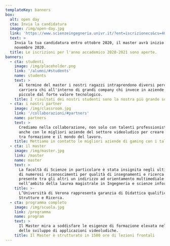 ```yaml
---
templateKey: banners
box:
  alt: open day
  cta: Invia la candidatura
  image: /img/open-day.jpg
  link: 'https://www.scienzeingegneria.univr.it/?ent=iscrizionecs&cs=406'
  text: >
    Invia la tua candidatura entro ottobre 2020, il master avrà inizio a
    novembre 2020. 
  title: Le iscrizioni per l'anno accademico 2020-2021 sono aperte.
banners:
  - cta: studenti
    image: /img/placeholder.png
    link: '/alumni/#students'
    name: students
    text: >
      Al termine del master i nostri ragazzi intraprendono diversi percorsi di
      carriera chi all'interno di grandi company chi invece in aziende più
      piccole dal forte valore tecnologico.
    title: I risultati dei nostri studenti sono la nostra più grande soddisfazione
  - cta: i nostri partner
    image: /img/classroom.jpg
    link: '/collaborazioni/#partners'
    name: partners
    text: >
      Crediamo nella collaborazione, non solo con talenti professionisti, ma
      anche con le migliori aziende del settore videoludico per creare un ponte
      tra formazione e il mondo del lavoro.
    title: Mettiamo in contatto le migliori aziende di gaming con i talenti di domani
  - cta: il master
    image: /img/master.jpg
    link: /master
    name: master
    text: >
      La facoltà di Scienze in particolare è stata insignita negli ultimi anni
      di numerosi riconoscimenti per qualità di insegnamenti e ricerca. E’
      presente tra gli altri un indirizzo ad orientamento multimediale
      nell’ambito della laurea magistrale in Ingegneria e scienze informatiche.
    title: >-
      L’Università di Verona rappresenta garanzia di Didattica qualificata,
      Strutture e Ricerca.
  - cta: programma completo
    image: /img/scuola.jpg
    link: /programma
    name: program
    text: >
      Il Master mira a soddisfare le esigenze di formazione elevata nell’ambito
      dello sviluppo di applicazioni videoludiche.
    title: Il Master è strutturato in 1500 ore di lezioni frontali
---
```


